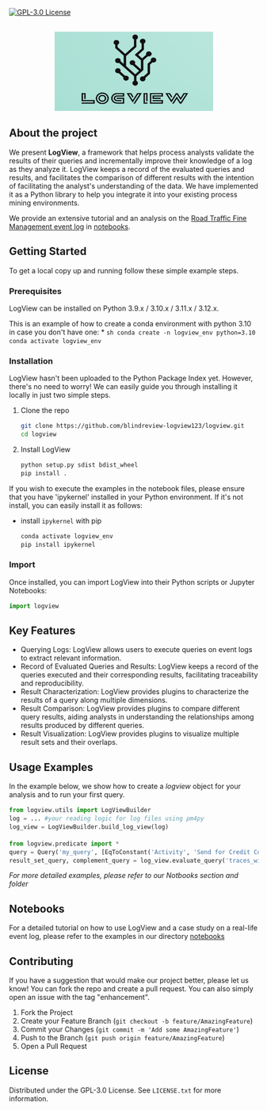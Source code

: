 [![GPL-3.0 License](https://img.shields.io/badge/License-GPL%203.0-blue.svg)](https://www.gnu.org/licenses/gpl-3.0)

<!-- PROJECT LOGO -->
<br />
<div align="center">
  <a href="https://github.com/othneildrew/Best-README-Template">
    <img src="images/logo.png" alt="Logo" width="320" height="160">
  </a>
</div>

## About the project
We present **LogView**, a framework that helps process analysts validate the results of their queries and incrementally improve their knowledge of a log as they analyze it.
LogView keeps a record of the evaluated queries and results, and facilitates the comparison of different results with the intention of facilitating the analyst's understanding of the data.
We have implemented it as a Python library to help you integrate it into your existing process mining environments.

We provide an extensive tutorial and an analysis on the [Road Traffic Fine Management event log](https://data.4tu.nl/articles/dataset/Road_Traffic_Fine_Management_Process/12683249?file=24018146) in [notebooks](https://github.com/blindreview-logview123/logview/tree/main/notebooks).


<!-- GETTING STARTED -->
## Getting Started

To get a local copy up and running follow these simple example steps.

### Prerequisites
LogView can be installed on Python 3.9.x / 3.10.x / 3.11.x / 3.12.x.

This is an example of how to create a conda environment with python 3.10 in case you don't have one:
*
    ```sh
    conda create -n logview_env python=3.10
    conda activate logview_env
    ```

### Installation

LogView hasn't been uploaded to the Python Package Index yet.
However, there's no need to worry! We can easily guide you through installing it locally in just two simple steps.

1. Clone the repo
   ```sh
   git clone https://github.com/blindreview-logview123/logview.git
   cd logview
   ```
2. Install LogView
   ```sh
   python setup.py sdist bdist_wheel
   pip install .
   ```

If you wish to execute the examples in the notebook files, please ensure that you have 'ipykernel' installed in your Python environment.
If it's not install, you can easily install it as follows:

* install `ipykernel` with pip
    ```sh
    conda activate logview_env
    pip install ipykernel
    ```

### Import ###
Once installed, you can import LogView into their Python scripts or Jupyter Notebooks:
```python
import logview
```
<!-- USAGE FEATURES -->
## Key Features ##

- Querying Logs: LogView allows users to execute queries on event logs to extract relevant information.
- Record of Evaluated Queries and Results: LogView keeps a record of the queries executed and their corresponding results, facilitating traceability and reproducibility.
- Result Characterization: LogView provides plugins to characterize the results of a query along multiple dimensions.
- Result Comparison: LogView provides plugins to compare different query results, aiding analysts in understanding the relationships among results produced by different queries.
- Result Visualization: LogView provides plugins to visualize multiple result sets and their overlaps.

<!-- USAGE EXAMPLES -->
## Usage Examples ##

In the example below, we show how to create a _logview_ object for your analysis and to run your first query.

```python
from logview.utils import LogViewBuilder
log = ... #your reading logic for log files using pm4py
log_view = LogViewBuilder.build_log_view(log)

from logview.predicate import *
query = Query('my_query', [EqToConstant('Activity', 'Send for Credit Collection')])
result_set_query, complement_query = log_view.evaluate_query('traces_with_scc', log, query)
```
_For more detailed examples, please refer to our *Notbooks* section and folder_

<!-- NOTEBOOKS -->
## Notebooks
For a detailed tutorial on how to use LogView and a case study on a real-life event log, please refer to the examples in our directory [notebooks](https://github.com/blindreview-logview123/logview/tree/main/notebooks)


<!-- CONTRIBUTING -->
## Contributing
If you have a suggestion that would make our project better, please let us know!
You can fork the repo and create a pull request. You can also simply open an issue with the tag "enhancement".

1. Fork the Project
2. Create your Feature Branch (`git checkout -b feature/AmazingFeature`)
3. Commit your Changes (`git commit -m 'Add some AmazingFeature'`)
4. Push to the Branch (`git push origin feature/AmazingFeature`)
5. Open a Pull Request

<!-- LICENSE -->
## License
Distributed under the GPL-3.0 License. See `LICENSE.txt` for more information.

